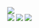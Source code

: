 ![](https://github-readme-stats.vercel.app/api?username=nakane11&theme=solarized-light)   
![](http://github-profile-summary-cards.vercel.app/api/cards/most-commit-language?username=nakane11&theme=solarized)
![](http://github-profile-summary-cards.vercel.app/api/cards/productive-time?username=nakane11&theme=solarized&utcOffset=8)
![](http://github-profile-summary-cards.vercel.app/api/cards/profile-details?username=nakane11&theme=solarized)
